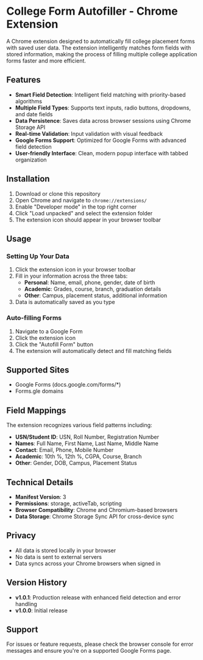 # College Form Autofiller - Chrome Extension

A Chrome extension designed to automatically fill college placement forms with saved user data. The extension intelligently matches form fields with stored information, making the process of filling multiple college application forms faster and more efficient.

## Features

- **Smart Field Detection**: Intelligent field matching with priority-based algorithms
- **Multiple Field Types**: Supports text inputs, radio buttons, dropdowns, and date fields
- **Data Persistence**: Saves data across browser sessions using Chrome Storage API
- **Real-time Validation**: Input validation with visual feedback
- **Google Forms Support**: Optimized for Google Forms with advanced field detection
- **User-friendly Interface**: Clean, modern popup interface with tabbed organization

## Installation

1. Download or clone this repository
2. Open Chrome and navigate to `chrome://extensions/`
3. Enable "Developer mode" in the top right corner
4. Click "Load unpacked" and select the extension folder
5. The extension icon should appear in your browser toolbar

## Usage

### Setting Up Your Data
1. Click the extension icon in your browser toolbar
2. Fill in your information across the three tabs:
   - **Personal**: Name, email, phone, gender, date of birth
   - **Academic**: Grades, course, branch, graduation details
   - **Other**: Campus, placement status, additional information
3. Data is automatically saved as you type

### Auto-filling Forms
1. Navigate to a Google Form
2. Click the extension icon
3. Click the "Autofill Form" button
4. The extension will automatically detect and fill matching fields

## Supported Sites

- Google Forms (docs.google.com/forms/*)
- Forms.gle domains

## Field Mappings

The extension recognizes various field patterns including:
- **USN/Student ID**: USN, Roll Number, Registration Number
- **Names**: Full Name, First Name, Last Name, Middle Name
- **Contact**: Email, Phone, Mobile Number
- **Academic**: 10th %, 12th %, CGPA, Course, Branch
- **Other**: Gender, DOB, Campus, Placement Status

## Technical Details

- **Manifest Version**: 3
- **Permissions**: storage, activeTab, scripting
- **Browser Compatibility**: Chrome and Chromium-based browsers
- **Data Storage**: Chrome Storage Sync API for cross-device sync

## Privacy

- All data is stored locally in your browser
- No data is sent to external servers
- Data syncs across your Chrome browsers when signed in

## Version History

- **v1.0.1**: Production release with enhanced field detection and error handling
- **v1.0.0**: Initial release

## Support

For issues or feature requests, please check the browser console for error messages and ensure you're on a supported Google Forms page.